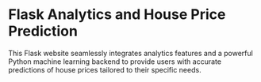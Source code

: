 # Flask Analytics and House Price Prediction

This Flask website seamlessly integrates analytics features and a powerful Python machine learning backend to provide users with accurate predictions of house prices tailored to their specific needs.
